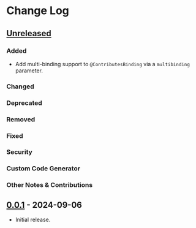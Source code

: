 # Change Log

## [Unreleased]

### Added

- Add multi-binding support to `@ContributesBinding` via a `multibinding` parameter.

### Changed

### Deprecated

### Removed

### Fixed

### Security

### Custom Code Generator

### Other Notes & Contributions


## [0.0.1] - 2024-09-06

- Initial release.

[Unreleased]: https://github.com/amzn/kotlin-inject-anvil/compare/0.0.1...HEAD
[0.0.1]: https://github.com/square/anvil/releases/tag/0.0.1
